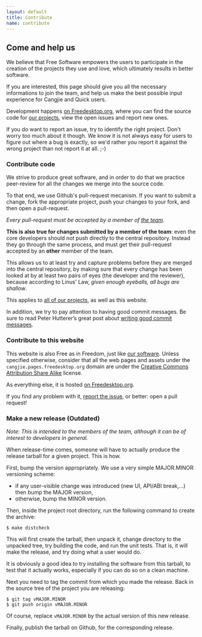 ```yaml
---
layout: default
title: Contribute
name: contribute
---
```


## Come and help us

We believe that Free Software empowers the users to participate in the
creation of the projects they use and love, which ultimately results in better
software.

If you are interested, this page should give you all the necessary
informations to join the team, and help us make the best possible input
experience for Cangjie and Quick users.

Development happens [on Freedesktop.org](https://gitlab.freedesktop.org/cangjie), where you can
find the source code for [our projects](/projects/), view the open issues and
report new ones.

If you do want to report an issue, try to identify the right project. Don't
worry too much about it though. We know it is not always easy for users to
figure out where a bug is exactly, so we'd rather you report it against the
wrong project than not report it at all. ;-)

### Contribute code

We strive to produce great software, and in order to do that we practice
peer-review for all the changes we merge into the source code.

To that end, we use Github's pull-request mecanism. If you want to submit a
change, fork the appropriate project, push your changes to your fork, and then
open a pull-request.

*Every pull-request must be accepted by a member of [the team](/people.html).*

**This is also true for changes submitted by a member of the team**: even the
core developers should not push directly to the central repository. Instead
they go through the same process, and must get their pull-request accepted by
an **other** member of the team.

This allows us to at least try and capture problems before they are merged
into the central repository, by making sure that every change has been looked
at by at least two pairs of eyes (the developer and the reviewer), because
according to Linus' Law, *given enough eyeballs, all bugs are shallow*.

This applies to [all of our projects](/projects/), as well as this website.

In addition, we try to pay attention to having good commit messages. Be sure
to read Peter Hutterer’s great post about
[writing good commit messages](http://who-t.blogspot.hk/2009/12/on-commit-messages.html).

### Contribute to this website

This website is also Free as in Freedom, just like [our software](/projects/).
Unless specified otherwise, consider that all the web pages and assets under
the `cangjie.pages.freedesktop.org` domain are under the
[Creative Commons Attribution Share Alike](http://creativecommons.org/licenses/by-sa/3.0/)
license.

As everything else, it is hosted
[on Freedesktop.org](https://gitlab.freedesktop.org/cangjie/cangjie.pages.freedesktop.org).

If you find any problem with it,
[report the issue](https://gitlab.freedesktop.org/cangjie/cangjie.pages.freedesktop.org/-/issues/new),
or better: open a pull request!

### Make a new release (Outdated)

*Note: This is intended to the members of the team, although it can be of
interest to developers in general.*

When release-time comes, someone will have to actually produce the release
tarball for a given project. This is how.

First, bump the version appropriately. We use a very simple MAJOR.MINOR
versioning scheme:

* if any user-visible change was introduced (new UI, API/ABI break,...) then
  bump the MAJOR version,
* otherwise, bump the MINOR version.

Then, inside the project root directory, run the following command to create
the archive:

```
$ make distcheck
```

This will first create the tarball, then unpack it, change directory to the
unpacked tree, try building the code, and run the unit tests. That is, it will
make the release, and try doing what a user would do.

It is obviously a good idea to try installing the software from this tarball,
to test that it actually works, especially if you can do so on a clean
machine.

Next you need to tag the commit from which you made the release. Back in
the source tree of the project you are releasing:

```
$ git tag vMAJOR.MINOR
$ git push origin vMAJOR.MINOR
```

Of course, replace `vMAJOR.MINOR` by the actual version of this new release.

Finally, publish the tarball on Github, for the corresponding release.
